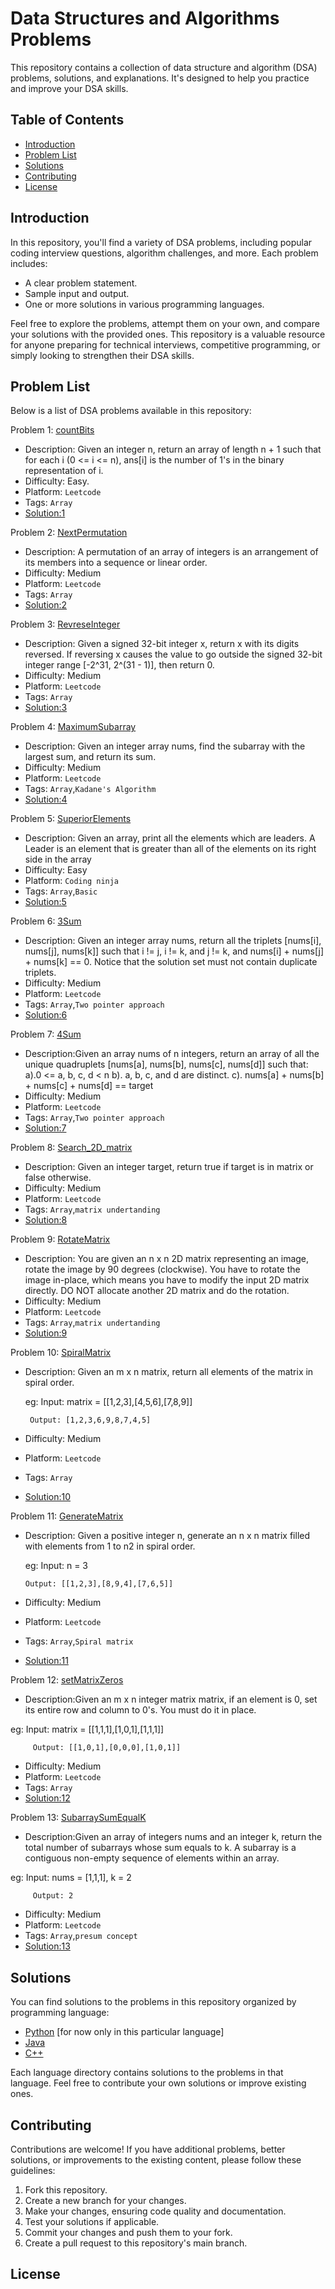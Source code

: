 # Data Structures and Algorithms Problems

This repository contains a collection of data structure and algorithm (DSA) problems, solutions, and explanations. It's designed to help you practice and improve your DSA skills.

## Table of Contents

- [Introduction](#introduction)
- [Problem List](#problem-list)
- [Solutions](#solutions)
- [Contributing](#contributing)
- [License](#license)

## Introduction

In this repository, you'll find a variety of DSA problems, including popular coding interview questions, algorithm challenges, and more. Each problem includes:

- A clear problem statement.
- Sample input and output.
- One or more solutions in various programming languages.

Feel free to explore the problems, attempt them on your own, and compare your solutions with the provided ones. This repository is a valuable resource for anyone preparing for technical interviews, competitive programming, or simply looking to strengthen their DSA skills.

## Problem List

Below is a list of DSA problems available in this repository:

Problem 1: [countBits](countBits)
   - Description: Given an integer n, return an array of length n + 1 such that for each i (0 <= i <= n), ans[i] is the number of 1's in the binary representation of i.
   - Difficulty: Easy.
   - Platform: `Leetcode`
   - Tags: `Array`
   - [Solution:1](https://github.com/ChetanChoudhary007/Data_Structure_and_Algorithm/blob/main/Arary_Easy/countBits.py)

Problem 2: [NextPermutation](NextPermutation)
   - Description: A permutation of an array of integers is an arrangement of its members into a sequence or linear order.
   - Difficulty: Medium
   - Platform: `Leetcode`
   - Tags: `Array`
   - [Solution:2](https://github.com/ChetanChoudhary007/Data_Structure_and_Algorithm/blob/main/Array_medium/next_permutation.py)

Problem 3: [RevreseInteger](reverseInteger)
   - Description: Given a signed 32-bit integer x, return x with its digits reversed. If reversing x causes the value to go outside the signed 32-bit integer range [-2^31, 2^(31 - 1)],    then return 0.
   - Difficulty: Medium
   - Platform: `Leetcode`
   - Tags: `Array`
   - [Solution:3](https://github.com/ChetanChoudhary007/Data_Structure_and_Algorithm/blob/main/Array_medium/reverse_number.py)
     
Problem 4: [MaximumSubarray](maximumSubarray)
   - Description: Given an integer array nums, find the subarray with the largest sum, and return its sum.
   - Difficulty: Medium
   - Platform: `Leetcode`
   - Tags: `Array`,`Kadane's Algorithm`
   - [Solution:4](https://github.com/ChetanChoudhary007/Data_Structure_and_Algorithm/blob/main/Array_medium/maximum_subarray.py)

Problem 5: [SuperiorElements](superiorElements)
   - Description: Given an array, print all the elements which are leaders. A Leader is an element that is greater than all of the elements on its right side in the array
   - Difficulty: Easy
   - Platform: `Coding ninja`
   - Tags: `Array`,`Basic`
   - [Solution:5](https://github.com/ChetanChoudhary007/Data_Structure_and_Algorithm/blob/main/Arary_Easy/Superior_elements.py)


Problem 6: [3Sum](3Sum)
   - Description: Given an integer array nums, return all the triplets [nums[i], nums[j], nums[k]] such that i != j, i != k, and j != k, and nums[i] + nums[j] + nums[k] == 0.
Notice that the solution set must not contain duplicate triplets.
   - Difficulty: Medium
   - Platform: `Leetcode`
   - Tags: `Array`,`Two pointer approach`
   - [Solution:6](https://github.com/ChetanChoudhary007/Data_Structure_and_Algorithm/blob/main/Array_medium/3Sum.py)

Problem 7: [4Sum](4Sum)
   - Description:Given an array nums of n integers, return an array of all the unique quadruplets [nums[a], nums[b], nums[c], nums[d]] such that:
a).0 <= a, b, c, d < n
b). a, b, c, and d are distinct.
c). nums[a] + nums[b] + nums[c] + nums[d] == target
   - Difficulty: Medium
   - Platform: `Leetcode`
   - Tags: `Array`,`Two pointer approach`
   - [Solution:7](https://github.com/ChetanChoudhary007/Data_Structure_and_Algorithm/blob/main/Array_medium/4Sum.py)

Problem 8: [Search_2D_matrix](Search_2D_matrix)
   - Description: Given an integer target, return true if target is in matrix or false otherwise.
   - Difficulty: Medium
   - Platform: `Leetcode`
   - Tags: `Array`,`matrix undertanding`
   - [Solution:8](https://github.com/ChetanChoudhary007/Data_Structure_and_Algorithm/blob/main/Array_medium/search2D_matrix.py)

Problem 9: [RotateMatrix](RotateMatrix)
   - Description: You are given an n x n 2D matrix representing an image, rotate the image by 90 degrees (clockwise).
      You have to rotate the image in-place, which means you have to modify the input 2D matrix directly. DO NOT allocate another 2D matrix and do the rotation.
   - Difficulty: Medium
   - Platform: `Leetcode`
   - Tags: `Array`,`matrix undertanding`
   - [Solution:9](https://github.com/ChetanChoudhary007/Data_Structure_and_Algorithm/blob/main/Array_medium/Rotate_matrix.py)

Problem 10: [SpiralMatrix](SpiralMatrix)
   - Description: Given an m x n matrix, return all elements of the matrix in spiral order.

      eg: Input: matrix = [[1,2,3],[4,5,6],[7,8,9]]

          Output: [1,2,3,6,9,8,7,4,5]
     
   - Difficulty: Medium
   - Platform: `Leetcode`
   - Tags: `Array`
   - [Solution:10](https://github.com/ChetanChoudhary007/Data_Structure_and_Algorithm/blob/main/Array_medium/Spiral_matrix.py)

Problem 11: [GenerateMatrix](GenerateMatrix)
   - Description: Given a positive integer n, generate an n x n matrix filled with elements from 1 to n2 in spiral order.
     
     eg: Input: n = 3
     
         Output: [[1,2,3],[8,9,4],[7,6,5]]
     
   - Difficulty: Medium
   - Platform: `Leetcode`
   - Tags: `Array`,`Spiral matrix`
   - [Solution:11](https://github.com/ChetanChoudhary007/Data_Structure_and_Algorithm/blob/main/Array_medium/Spiral_matrix_level2.py)


Problem 12: [setMatrixZeros](setMatrixZeros)
   - Description:Given an m x n integer matrix matrix, if an element is 0, set its entire row and column to 0's.
   You must do it in place.
     
   eg: Input: matrix = [[1,1,1],[1,0,1],[1,1,1]]
     
         Output: [[1,0,1],[0,0,0],[1,0,1]]
     
   - Difficulty: Medium
   - Platform: `Leetcode`
   - Tags: `Array`
   - [Solution:12](https://github.com/ChetanChoudhary007/Data_Structure_and_Algorithm/blob/main/Array_medium/Set_matrix_0.py)

Problem 13: [SubarraySumEqualK](SubarraySumEqualK)
   - Description:Given an array of integers nums and an integer k, return the total number of subarrays whose sum equals to k.
A subarray is a contiguous non-empty sequence of elements within an array.
     
   eg: Input: nums = [1,1,1], k = 2
     
         Output: 2
   - Difficulty: Medium
   - Platform: `Leetcode`
   - Tags: `Array`,`presum concept`
   - [Solution:13](https://github.com/ChetanChoudhary007/Data_Structure_and_Algorithm/blob/main/Array_medium/subarray_sum_equal_k.py)
     
<!-- Add more problems as needed -->

## Solutions

You can find solutions to the problems in this repository organized by programming language:

- [Python](python/) [for now only in this particular language]
- [Java](java/)
- [C++](cpp/)

Each language directory contains solutions to the problems in that language. Feel free to contribute your own solutions or improve existing ones.


## Contributing

Contributions are welcome! If you have additional problems, better solutions, or improvements to the existing content, please follow these guidelines:

1. Fork this repository.
2. Create a new branch for your changes.
3. Make your changes, ensuring code quality and documentation.
4. Test your solutions if applicable.
5. Commit your changes and push them to your fork.
6. Create a pull request to this repository's main branch.

## License
